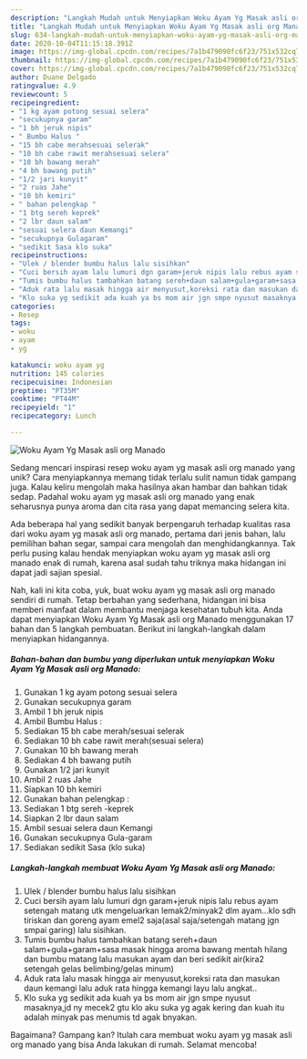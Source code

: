 ```yaml
---
description: "Langkah Mudah untuk Menyiapkan Woku Ayam Yg Masak asli org Manado yang Enak Banget"
title: "Langkah Mudah untuk Menyiapkan Woku Ayam Yg Masak asli org Manado yang Enak Banget"
slug: 634-langkah-mudah-untuk-menyiapkan-woku-ayam-yg-masak-asli-org-manado-yang-enak-banget
date: 2020-10-04T11:15:18.391Z
image: https://img-global.cpcdn.com/recipes/7a1b479090fc6f23/751x532cq70/woku-ayam-yg-masak-asli-org-manado-foto-resep-utama.jpg
thumbnail: https://img-global.cpcdn.com/recipes/7a1b479090fc6f23/751x532cq70/woku-ayam-yg-masak-asli-org-manado-foto-resep-utama.jpg
cover: https://img-global.cpcdn.com/recipes/7a1b479090fc6f23/751x532cq70/woku-ayam-yg-masak-asli-org-manado-foto-resep-utama.jpg
author: Duane Delgado
ratingvalue: 4.9
reviewcount: 5
recipeingredient:
- "1 kg ayam potong sesuai selera"
- "secukupnya garam"
- "1 bh jeruk nipis"
- " Bumbu Halus "
- "15 bh cabe merahsesuai selerak"
- "10 bh cabe rawit merahsesuai selera"
- "10 bh bawang merah"
- "4 bh bawang putih"
- "1/2 jari kunyit"
- "2 ruas Jahe"
- "10 bh kemiri"
- " bahan pelengkap "
- "1 btg sereh keprek"
- "2 lbr daun salam"
- "sesuai selera daun Kemangi"
- "secukupnya Gulagaram"
- "sedikit Sasa klo suka"
recipeinstructions:
- "Ulek / blender bumbu halus lalu sisihkan"
- "Cuci bersih ayam lalu lumuri dgn garam+jeruk nipis lalu rebus ayam setengah matang utk mengeluarkan lemak2/minyak2 dlm ayam...klo sdh tiriskan dan goreng ayam emel2 saja(asal saja/setengah matang jgn smpai garing) lalu sisihkan."
- "Tumis bumbu halus tambahkan batang sereh+daun salam+gula+garam+sasa masak hingga aroma bawang mentah hilang dan bumbu matang lalu masukan ayam dan beri sedikit air(kira2 setengah gelas belimbing/gelas minum)"
- "Aduk rata lalu masak hingga air menyusut,koreksi rata dan masukan daun kemangi lalu aduk rata hingga kemangi layu lalu angkat.."
- "Klo suka yg sedikit ada kuah ya bs mom air jgn smpe nyusut masaknya,jd ny mecek2 gtu klo aku suka yg agak kering dan kuah itu adalah minyak pas menumis td agak bnyakan."
categories:
- Resep
tags:
- woku
- ayam
- yg

katakunci: woku ayam yg 
nutrition: 145 calories
recipecuisine: Indonesian
preptime: "PT35M"
cooktime: "PT44M"
recipeyield: "1"
recipecategory: Lunch

---
```



![Woku Ayam Yg Masak asli org Manado](https://img-global.cpcdn.com/recipes/7a1b479090fc6f23/751x532cq70/woku-ayam-yg-masak-asli-org-manado-foto-resep-utama.jpg)

Sedang mencari inspirasi resep woku ayam yg masak asli org manado yang unik? Cara menyiapkannya memang tidak terlalu sulit namun tidak gampang juga. Kalau keliru mengolah maka hasilnya akan hambar dan bahkan tidak sedap. Padahal woku ayam yg masak asli org manado yang enak seharusnya punya aroma dan cita rasa yang dapat memancing selera kita.

Ada beberapa hal yang sedikit banyak berpengaruh terhadap kualitas rasa dari woku ayam yg masak asli org manado, pertama dari jenis bahan, lalu pemilihan bahan segar, sampai cara mengolah dan menghidangkannya. Tak perlu pusing kalau hendak menyiapkan woku ayam yg masak asli org manado enak di rumah, karena asal sudah tahu triknya maka hidangan ini dapat jadi sajian spesial.




Nah, kali ini kita coba, yuk, buat woku ayam yg masak asli org manado sendiri di rumah. Tetap berbahan yang sederhana, hidangan ini bisa memberi manfaat dalam membantu menjaga kesehatan tubuh kita. Anda dapat menyiapkan Woku Ayam Yg Masak asli org Manado menggunakan 17 bahan dan 5 langkah pembuatan. Berikut ini langkah-langkah dalam menyiapkan hidangannya.

<!--inarticleads1-->

##### Bahan-bahan dan bumbu yang diperlukan untuk menyiapkan Woku Ayam Yg Masak asli org Manado:

1. Gunakan 1 kg ayam potong sesuai selera
1. Gunakan secukupnya garam
1. Ambil 1 bh jeruk nipis
1. Ambil  Bumbu Halus :
1. Sediakan 15 bh cabe merah/sesuai selerak
1. Sediakan 10 bh cabe rawit merah(sesuai selera)
1. Gunakan 10 bh bawang merah
1. Sediakan 4 bh bawang putih
1. Gunakan 1/2 jari kunyit
1. Ambil 2 ruas Jahe
1. Siapkan 10 bh kemiri
1. Gunakan  bahan pelengkap :
1. Sediakan 1 btg sereh -keprek
1. Siapkan 2 lbr daun salam
1. Ambil sesuai selera daun Kemangi
1. Gunakan secukupnya Gula-garam
1. Sediakan sedikit Sasa (klo suka)




<!--inarticleads2-->

##### Langkah-langkah membuat Woku Ayam Yg Masak asli org Manado:

1. Ulek / blender bumbu halus lalu sisihkan
1. Cuci bersih ayam lalu lumuri dgn garam+jeruk nipis lalu rebus ayam setengah matang utk mengeluarkan lemak2/minyak2 dlm ayam...klo sdh tiriskan dan goreng ayam emel2 saja(asal saja/setengah matang jgn smpai garing) lalu sisihkan.
1. Tumis bumbu halus tambahkan batang sereh+daun salam+gula+garam+sasa masak hingga aroma bawang mentah hilang dan bumbu matang lalu masukan ayam dan beri sedikit air(kira2 setengah gelas belimbing/gelas minum)
1. Aduk rata lalu masak hingga air menyusut,koreksi rata dan masukan daun kemangi lalu aduk rata hingga kemangi layu lalu angkat..
1. Klo suka yg sedikit ada kuah ya bs mom air jgn smpe nyusut masaknya,jd ny mecek2 gtu klo aku suka yg agak kering dan kuah itu adalah minyak pas menumis td agak bnyakan.




Bagaimana? Gampang kan? Itulah cara membuat woku ayam yg masak asli org manado yang bisa Anda lakukan di rumah. Selamat mencoba!
